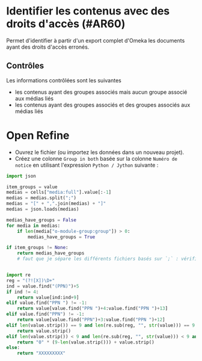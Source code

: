# Identifier les contenus avec des droits d'accès (#AR60)

Permet d'identifier à partir d'un export complet d'Omeka les documents ayant des droits d'accès erronés.

## Contrôles

Les informations contrôlées sont les suivantes

* les contenus ayant des groupes associés mais aucun groupe associé aux médias liés
* les contenus ayant des groupes associés et des groupes associés aux médias liés


# Open Refine

* Ouvrez le fichier (ou importez les données dans un nouveau projet).
* Créez une colonne `Group in both` basée sur la colonne `Numéro de notice` en utilisant l'expression `Python / Jython` suivante :

``` Python
import json

item_groups = value
medias = cells["media:full"].value[:-1]
medias = medias.split(";")
medias = "[" + ",".join(medias) + "]"
medias = json.loads(medias)

medias_have_groups = False
for media in medias:
    if len(media["o-module-group:group"]) > 0:
        medias_have_groups = True

if item_groups != None:
    return medias_have_groups
    # faut que je sépare les différents fichiers basés sur `;` : vérifiez que ya aps de pb posés


import re
reg = "(?![X])\D+"
ind = value.find("(PPN)")+5
if ind != 4:
    return value[ind:ind+9]
elif value.find("PPN ") != -1:
    return value[value.find("PPN ")+4:value.find("PPN ")+13]
elif value.find("PPN") != -1:
    return value[value.find("PPN")+3:value.find("PPN ")+12]
elif len(value.strip()) == 9 and len(re.sub(reg, "", str(value))) == 9:
    return value.strip()
elif len(value.strip()) < 9 and len(re.sub(reg, "", str(value))) < 9 and len(re.sub(reg, "", str(value))) == len(value.strip()):
    return "0" * (9-len(value.strip())) + value.strip()
else:
    return "XXXXXXXXX"
```
